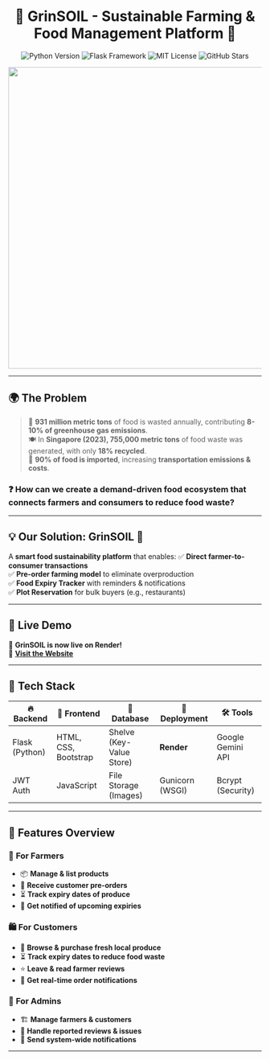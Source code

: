 <h1 align="center">🌱 GrinSOIL - Sustainable Farming & Food Management Platform 🚜</h1>

<p align="center">
  <img src="https://img.shields.io/badge/Python-3.9%2B-blue.svg?style=for-the-badge&logo=python" alt="Python Version" />
  <img src="https://img.shields.io/badge/Flask-%20Framework-green.svg?style=for-the-badge&logo=flask" alt="Flask Framework" />
  <img src="https://img.shields.io/badge/License-MIT-brightgreen.svg?style=for-the-badge" alt="MIT License" />
  <img src="https://img.shields.io/github/stars/yourusername/grinsoil?style=for-the-badge" alt="GitHub Stars" />
</p>

<p align="center">
  <img src="https://media.giphy.com/media/Q8R4mBg0bwNvXs9Qhi/giphy.gif" width="600" />
</p>

---

## 🌍 The Problem  
> 🥦 **931 million metric tons** of food is wasted annually, contributing **8-10% of greenhouse gas emissions**.  
> 🍽️ In **Singapore (2023), 755,000 metric tons** of food waste was generated, with only **18% recycled**.  
> 🚢 **90% of food is imported**, increasing **transportation emissions & costs**.

### ❓ How can we create a **demand-driven food ecosystem** that connects **farmers** and **consumers** to reduce food waste?

---

## 💡 Our Solution: **GrinSOIL** 🌱  
A **smart food sustainability platform** that enables:
✅ **Direct farmer-to-consumer transactions**  
✅ **Pre-order farming model** to eliminate overproduction  
✅ **Food Expiry Tracker** with reminders & notifications  
✅ **Plot Reservation** for bulk buyers (e.g., restaurants)  

---

## 🚀 Live Demo  
🎉 **GrinSOIL is now live on Render!**  
🔗 [**Visit the Website**](https://grinsoil.onrender.com)  

---

## 🔧 Tech Stack  
| 🔥 Backend   | 🎨 Frontend  | 💾 Database  | 🚀 Deployment  | 🛠️ Tools  |
|-------------|-------------|-------------|-------------|-------------|
| Flask (Python) | HTML, CSS, Bootstrap | Shelve (Key-Value Store) | **Render** | Google Gemini API |
| JWT Auth | JavaScript | File Storage (Images) | Gunicorn (WSGI) | Bcrypt (Security) |

---

## 🚀 Features Overview  
### 🌾 **For Farmers**  
- 📦 **Manage & list products**  
- 🛒 **Receive customer pre-orders**  
- ⏳ **Track expiry dates of produce**  
- 🔔 **Get notified of upcoming expiries**  

### 🛍 **For Customers**  
- 🛒 **Browse & purchase fresh local produce**  
- ⏳ **Track expiry dates to reduce food waste**  
- ⭐ **Leave & read farmer reviews**  
- 📢 **Get real-time order notifications**  

### 🏢 **For Admins**  
- 🏗️ **Manage farmers & customers**  
- 🚨 **Handle reported reviews & issues**  
- 📣 **Send system-wide notifications**  

---
